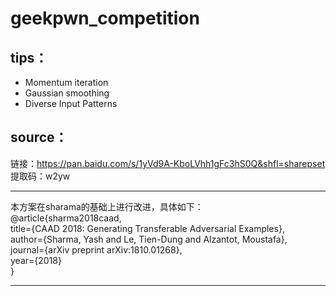 geekpwn_competition
===========================
tips：
-----------
* Momentum iteration
* Gaussian smoothing
* Diverse Input Patterns

source：
-----------
链接：https://pan.baidu.com/s/1yVd9A-KboLVhh1gFc3hS0Q&shfl=sharepset 
提取码：w2yw 
****
本方案在sharama的基础上进行改进，具体如下：<br>
@article{sharma2018caad,<br>
  title={CAAD 2018: Generating Transferable Adversarial Examples},<br>
  author={Sharma, Yash and Le, Tien-Dung and Alzantot, Moustafa},<br>
  journal={arXiv preprint arXiv:1810.01268},<br>
  year={2018}<br>
}<br>
****
